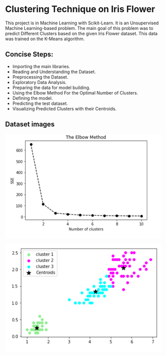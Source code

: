 # Clustering Technique on Iris Flower

This project is in Machine Learning with Scikit-Learn. It is an Unsupervised Machine Learning-based problem. The main goal of this problem was to predict Different Clusters based on the given Iris Flower dataset. This data was trained on the K-Means algorithm.

## Concise Steps:
- Importing the main libraries.
- Reading and Understanding the Dataset.
- Preprocessing the Dataset.
- Exploratory Data Analysis.
- Preparing the data for model building.
- Using the Elbow Method For the Optimal Number of Clusters.
- Defining the model.
- Predicting the test dataset.
- Visualizing Predicted Clusters with their Centroids.


## Dataset images

![Elbow Method](https://github.com/abbasshafi/Projects/blob/main/Clustering%20on%20Iris%20dataset/Thumbnail%203.png)

![Predicted Centers with Centrois](https://github.com/abbasshafi/Projects/blob/main/Clustering%20on%20Iris%20dataset/Predicted%20Clusters%20With%20Centroids.png)

